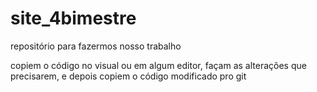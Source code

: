 # site_4bimestre
repositório para fazermos nosso trabalho

copiem o código no visual ou em algum editor, façam as alterações que precisarem, e depois copiem o código modificado pro git
